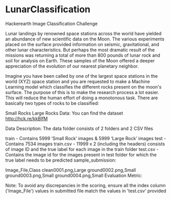 # LunarClassification
Hackerearth Image Classification Challenge



Lunar landings by renowned space stations across the world have yielded an abundance of new scientific data on the Moon. The various experiments placed on the surface provided information on seismic, gravitational, and other lunar characteristics. But perhaps the most dramatic result of the missions was returning a total of more than 800 pounds of lunar rock and soil for analysis on Earth. These samples of the Moon offered a deeper appreciation of the evolution of our nearest planetary neighbor. 

Imagine you have been called by one of the largest space stations in the world (XYZ) space station and you are requested to make a Machine Learning model which classifies the different rocks present on the moon's surface. The purpose of this is to make the research process a lot easier. This will reduce the human effort of doing a monotonous task. There are basically two types of rocks to be classified:

Small Rocks
Large Rocks
Data:
You can find the dataset http://hck.re/kkBIfM

Data Description:
The data folder consists of 2 folders and 2 CSV files

train - Contains 5999 ‘Small Rock’ images & 5999 ‘Large Rock’ images
test  - Contains 7534 images
train.csv - 11999 x 2 (including the headers) consists of image ID and the true label for each image in the train folder
test.csv - Contains the image id for the images present in test folder for which the true label needs to be predicted
sample_submission:

Image_File,Class
clean0001.png,Large
ground0002.png,Small
ground0003.png,Small
ground0004.png,Small
Evaluation Metric:

Note: To avoid any discrepancies in the scoring, ensure all the index column ('Image_File') values in submitted file match the values in 'test.csv' provided
